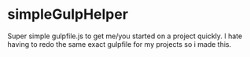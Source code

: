# simpleGulpHelper
Super simple gulpfile.js to get me/you started on a project quickly. I hate having to redo the same exact gulpfile for my projects so i made this.
